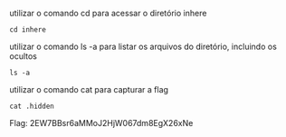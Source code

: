 utilizar o comando cd para acessar o diretório inhere

`cd inhere`

utilizar o comando ls -a para listar os arquivos do diretório, incluindo os ocultos

`ls -a`

utilizar o comando cat para capturar a flag

`cat .hidden`

Flag: 2EW7BBsr6aMMoJ2HjW067dm8EgX26xNe